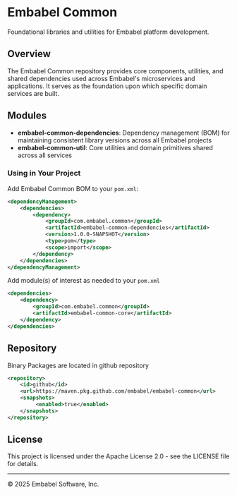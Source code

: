 # Embabel Common

Foundational libraries and utilities for Embabel platform development.

## Overview

The Embabel Common repository provides core components, utilities, and shared dependencies used across Embabel's microservices and applications. It serves as the foundation upon which specific domain services are built.

## Modules

- **embabel-common-dependencies**: Dependency management (BOM) for maintaining consistent library versions across all Embabel projects
- **embabel-common-util**: Core utilities and domain primitives shared across all services

### Using in Your Project

Add Embabel Common BOM to your `pom.xml`:

```xml
<dependencyManagement>
    <dependencies>
        <dependency>
            <groupId>com.embabel.common</groupId>
            <artifactId>embabel-common-dependencies</artifactId>
            <version>1.0.0-SNAPSHOT</version>
            <type>pom</type>
            <scope>import</scope>
        </dependency>
    </dependencies>
</dependencyManagement>
```
Add module(s) of interest as needed to your `pom.xml`

```xml
<dependencies>
    <dependency>
        <groupId>com.embabel.common</groupId>
        <artifactId>embabel-common-core</artifactId>
    </dependency>
</dependencies>
```

## Repository

Binary Packages are located in github repository

```xml
<repository>
    <id>github</id>
    <url>https://maven.pkg.github.com/embabel/embabel-common</url>
    <snapshots>
         <enabled>true</enabled>
    </snapshots>
</repository>
```

## License

This project is licensed under the Apache License 2.0 - see the LICENSE file for details.

---

© 2025 Embabel Software, Inc.

